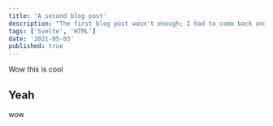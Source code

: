 ```yaml
---
title: 'A second blog post'
description: "The first blog post wasn't enough; I had to come back and write more about Svelte and SvelteKit."
tags: ['Svelte', 'HTML']
date: '2021-05-03'
published: true
---
```


Wow this is cool

## Yeah

wow
